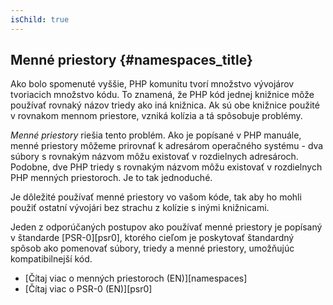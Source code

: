 ```yaml
---
isChild: true
---
```


## Menné priestory {#namespaces_title}

Ako bolo spomenuté vyššie, PHP komunitu tvorí množstvo vývojárov tvoriacich množstvo kódu. To znamená, že PHP kód jednej knižnice môže používať rovnaký názov triedy ako iná knižnica. Ak sú obe knižnice použité v rovnakom mennom priestore, vzniká kolízia a tá spôsobuje problémy.

_Menné priestory_ riešia tento problém. Ako je popísané v PHP manuále, menné priestory môžeme prirovnať k adresárom operačného systému - dva súbory s rovnakým názvom môžu existovať v rozdielnych adresároch. Podobne, dve PHP triedy s rovnakým názvom môžu existovať v rozdielnych PHP menných priestoroch. Je to tak jednoduché.

Je dôležité používať menné priestory vo vašom kóde, tak aby ho mohli použiť ostatní vývojári bez strachu z kolízie s inými knižnicami.

Jeden z odporúčaných postupov ako používať menné priestory je popísaný v štandarde [PSR-0][psr0], ktorého cieľom je poskytovať štandardný spôsob ako pomenovať súbory, triedy a menné priestory, umožňujúc kompatibilnejší kód.

* [Čítaj viac o menných priestoroch (EN)][namespaces]
* [Čítaj viac o PSR-0 (EN)][psr0]
